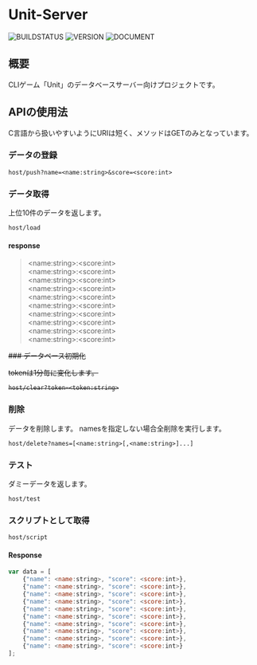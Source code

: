 # Unit-Server

![BUILDSTATUS](https://img.shields.io/badge/build-passing-success.svg) ![VERSION](https://img.shields.io/badge/version-1.0.3r-blightgreen.svg) ![DOCUMENT](https://img.shields.io/badge/documents-available-blue.svg)

## 概要

CLIゲーム「Unit」のデータベースサーバー向けプロジェクトです。

## APIの使用法

C言語から扱いやすいようにURIは短く、メソッドはGETのみとなっています。

### データの登録

```http
host/push?name=<name:string>&score=<score:int>
```

### データ取得

上位10件のデータを返します。

```http
host/load
```

#### response

> \<name:string>:\<score:int>  
> \<name:string>:\<score:int>  
> \<name:string>:\<score:int>  
> \<name:string>:\<score:int>  
> \<name:string>:\<score:int>  
> \<name:string>:\<score:int>  
> \<name:string>:\<score:int>  
> \<name:string>:\<score:int>  
> \<name:string>:\<score:int>  
> \<name:string>:\<score:int>  

<s>
### データベース初期化

tokenは1分毎に変化します。

```http
host/clear?token=<token:string>
```
</s>


### 削除

データを削除します。
namesを指定しない場合全削除を実行します。

```http
host/delete?names=[<name:string>[,<name:string>]...]
```


### テスト

ダミーデータを返します。

```http
host/test
```

### スクリプトとして取得

```http
host/script
```

#### Response
```js
var data = [
    {"name": <name:string>, "score": <score:int>},
    {"name": <name:string>, "score": <score:int>},
    {"name": <name:string>, "score": <score:int>},
    {"name": <name:string>, "score": <score:int>},
    {"name": <name:string>, "score": <score:int>},
    {"name": <name:string>, "score": <score:int>},
    {"name": <name:string>, "score": <score:int>},
    {"name": <name:string>, "score": <score:int>},
    {"name": <name:string>, "score": <score:int>},
    {"name": <name:string>, "score": <score:int>}
];
```